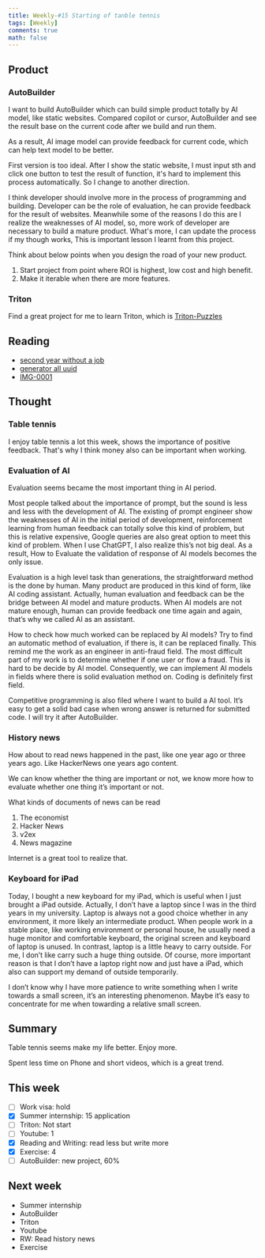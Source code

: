 ```yaml
---
title: Weekly-#15 Starting of tanble tennis
tags: [Weekly]
comments: true
math: false
---
```


## Product
### AutoBuilder
I want to build AutoBuilder which can build simple product totally by AI model, like static websites. Compared copilot or cursor, AutoBuilder and see the result base on the current code after we build and run them. 

As a result, AI image model can provide feedback for current code, which can help text model to be better.

First version is too ideal. After I show the static website, I must input sth and click one button to test the result of function, it's hard to implement this process automatically. So I change to another direction.

I think developer should involve more in the process of programming and building. Developer can be the role of evaluation, he can provide feedback for the result of websites. Meanwhile some of the reasons I do this are I realize the weaknesses of AI model, so, more work of developer are necessary to build a mature product. What's more, I can update the process if my though works, This is important lesson I learnt from this project.

Think about below points when you design the road of your new product.
1. Start project from point where ROI is highest, low cost and high benefit.
2. Make it iterable when there are more features.

### Triton
Find a great project for me to learn Triton, which is [Triton-Puzzles](https://github.com/srush/Triton-Puzzles)

## Reading 
+ [second year without a job](https://shilin.ca/my-second-year-without-job/)
+ [generator all uuid](https://everyuuid.com/)
+ [IMG-0001](https://walzr.com/IMG_0001/)

## Thought
### Table tennis
I enjoy table tennis a lot this week, shows the importance of positive feedback. That's why I think money also can be important when working.

### Evaluation of AI
Evaluation seems became the most important thing in AI period.

Most people talked about the importance of prompt, but the sound is less and less with the development of AI. The existing of prompt engineer show the weaknesses of AI in the initial period of development, reinforcement learning from human feedback can totally solve this kind of problem, but this is relative expensive, Google queries are also great option to meet this kind of problem. When I use ChatGPT, I also realize this’s not big deal. As a result, How to Evaluate the validation of response of AI models becomes the only issue.

Evaluation is a high level task than generations, the straightforward method is the done by human. Many product are produced in this kind of form, like AI coding assistant. Actually, human evaluation and feedback can be the bridge between AI model and mature products. When AI models are not mature enough, human can provide feedback one time again and again, that’s why we called AI as an assistant. 

How to check how much worked can be replaced by AI models? Try to find an automatic method of evaluation, if there is, it can be replaced finally. This remind me the work as an engineer in anti-fraud field. The most difficult part of my work is to determine whether if one user or flow a fraud. This is hard to be decide by AI model. Consequently, we can implement AI models in fields where there is solid evaluation method on. Coding is definitely first field. 

Competitive programming is also filed where I want to build a AI tool. It’s easy to get a solid bad case when wrong answer is returned for submitted code. I will try it after AutoBuilder. 

### History news
How about to read news happened in the past, like one year ago or three years ago. Like HackerNews one years ago content. 

We can know whether the thing are important or not, we know more how to evaluate whether one thing it’s important or not.

What kinds of documents of news can be read
1. The economist
2. Hacker News
3. v2ex
4. News magazine 

Internet is a great tool to realize that.

### Keyboard for iPad
Today, I bought a new keyboard for my iPad, which is useful when I just brought a iPad outside. Actually, I don’t have a laptop since I was in the third years in my university. Laptop is always not a good choice whether in any environment, it more likely an intermediate product. When people work in a stable place, like working environment or personal house, he usually need a huge monitor and comfortable keyboard, the original screen and keyboard of laptop is unused. In contrast, laptop is a little heavy to carry outside.  For me, I don’t like carry such a huge thing outside. Of course, more important reason is that I don’t have a laptop right now and just have a iPad, which also can support my demand of outside temporarily.

I don’t know why I have more patience to write something when I write towards a small screen, it’s an interesting phenomenon. Maybe it’s easy to concentrate for me when towarding a relative small screen.

## Summary
Table tennis seems make my life better. Enjoy more.

Spent less time on Phone and short videos, which is a great trend.

## This week
- [ ] Work visa: hold
- [x] Summer internship: 15 application
- [ ] Triton: Not start
- [ ] Youtube: 1
- [x] Reading and Writing: read less but write more
- [x] Exercise: 4
- [ ] AutoBuilder: new project, 60%

## Next week
+ Summer internship
+ AutoBuilder
+ Triton
+ Youtube
+ RW: Read history news
+ Exercise